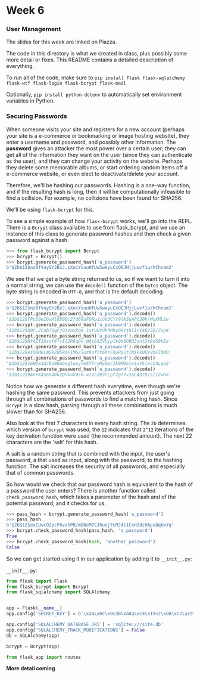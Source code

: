 # Week 6
### User Management

The slides for this week are linked on Piazza. 

The code in this directory is what we created in class, plus possibly some
more detail or fixes. This README contains a detailed description of everything.

To run all of the code, make sure to 
`pip install Flask flask-sqlalchemy flask-wtf flask-login flask-bcrypt flask-mail`

Optionally, `pip install python-dotenv` to automatically set environment
variables in Python.

### Securing Passwords

When someone visits your site and registers for a new account (perhaps your site
is a e-commerce or bookmarking or image hosting website), they enter a username and password, 
and possibly other information. The **password** gives an attacker the most power over
a certain user; they can get all of the information they want on the user (since they
can authenticate as the user), and they can change your activity on the website. Perhaps
they delete some memorable albums, or start ordering random items off a e-commerce
website, or even elect to deactivate/delete your account.

Therefore, we'll be hashing our passwords. Hashing is a one-way function, and if the
resulting hash is long, then it will be computationally infeasible to find a collision.
For example, no collisions have been found for SHA256.

We'll be using `flask-bcrypt` for this.

To see a simple example of how `flask-bcrypt` works, we'll go into the REPL. There is a
`Bcrypt` class available to use from flask_bcrypt, and we use an instance of this class to
generate password hashes and then check a given password against a hash.

```python
>>> from flask_bcrypt import Bcrypt
>>> bcrypt = Bcrypt()
>>> bcrypt.generate_password_hash('a_password')
b'$2b$12$nz0fVuySYJBzJ.sXocYsuuHfUw5weyLCzOEJHjjLwvf1u/hChnam2'
```

We see that we get a byte string returned to us, so if we want to turn it into a normal
string, we can use the `decode()` function of the `bytes` object. The byte string is
encoded in `UTF-8`, and that is the default decoding.

```python
>>> bcrypt.generate_password_hash('a_password')
b'$2b$12$nz0fVuySYJBzJ.sXocYsuuHfUw5weyLCzOEJHjjLwvf1u/hChnam2'
>>> bcrypt.generate_password_hash('a_password').decode()
'$2b$12$TPu20eIGwAl050BcZfd60uFDNpiiob3CYr9lKSuAPCJ0k/MuXML1e'
>>> bcrypt.generate_password_hash('a_password').decode()
'$2b$12$Q0c.ZCab7QqPjQ3znxXqK.1xtuUYUhhMhy0GYj8I1r14823D/ZupK'
>>> bcrypt.generate_password_hash('a_password').decode()
'$2b$12$HfAZT2hsoY4frIl2R6qDn.HAs6A2VUyplkQs6O9D3ont2t9dS9bEe'
>>> bcrypt.generate_password_hash('a_password').decode()
'$2b$12$eIQ8MELmSkZW5kmF1MG/5uz8ufit6KrFXwRGStIM1FkUUxVbFIbMO'
>>> bcrypt.generate_password_hash('a_password').decode()
'$2b$12$vGWOxXd/Ee00ubeglwxy7eSY7ryMyGm/1k9MDejvixYkixcChLqe2'
>>> bcrypt.generate_password_hash('a_password').decode()
'$2b$12$9AnFKXs66A86ZQUknV4/m.w7zCZB3rLpfZgT7vJnLAQ7D/sl12wHa'
```

Notice how we generate a different hash everytime, even though we're hashing the same
password. This prevents attackers from just going through all combinations of passwords
to find a matching hash. Since `Bcrypt` is a slow hash, parsing through all these combinations
is much slower than for SHA256.

Also look at the first 7 characters in every hash string. The `2b` determines which 
version of `bcrypt` was used, the `12` indicates that `2^12` iterations of the
key derivation function were used (the recommended amount). The next 22 characters
are the 'salt' for this hash. 

A salt is a random string that is combined with the input, the user's password, a
that used as input, along with the password, to the
hashing function. The salt increases the security of all passwords, and especially
that of common passwords.

So how would we check that our password hash is equivalent to the hash of a password the
user enters? There is another function called `check_password_hash`, which takes
a parameter of the hash and of the potential password, and it checks for us.


```python
>>> pass_hash = bcrypt.generate_password_hash('a_password')
>>> pass_hash
b'$2b$12$exCUucO2pcFhvahPR/mDNeM7CJhuoj7cMJ4s1CxHZdzHApsQqbwYq'
>>> bcrypt.check_password_hash(pass_hash, 'a_password')
True
>>> bcrypt.check_password_hash(hash, 'another_password')
False
```

So we can get started using it in our application by adding it to `__init__.py`:

`__init__.py`:
```python
from flask import Flask
from flask_bcrypt import Bcrypt
from flask_sqlalchemy import SQLAlchemy


app = Flask(__name__)
app.config['SECRET_KEY'] = b'\xa4\x0c\x9c3B\xa8a\xc4\x19<z\x00\xc2\xc9\xcd\x14'

app.config['SQLALCHEMY_DATABASE_URI'] = 'sqlite:///site.db'
app.config['SQLALCHEMY_TRACK_MODIFICATIONS'] = False
db = SQLAlchemy(app)

bcrypt = Bcrypt(app)

from flask_app import routes

```

**More detail coming**